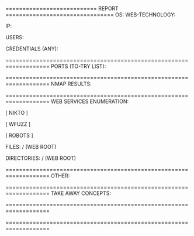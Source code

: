 =========================== REPORT ================================
OS:
WEB-TECHNOLOGY:

IP:

USERS:

CREDENTIALS (ANY):


===================================================================
PORTS (TO-TRY LIST):












===================================================================
NMAP RESULTS:










===================================================================
WEB SERVICES ENUMERATION:


[ NIKTO ]


[ WFUZZ ] 


[ ROBOTS ]

FILES: / (WEB ROOT)

DIRECTORIES: / (WEB ROOT)


===================================================================
OTHER:





===================================================================
TAKE AWAY CONCEPTS:












===================================================================














===================================================================
